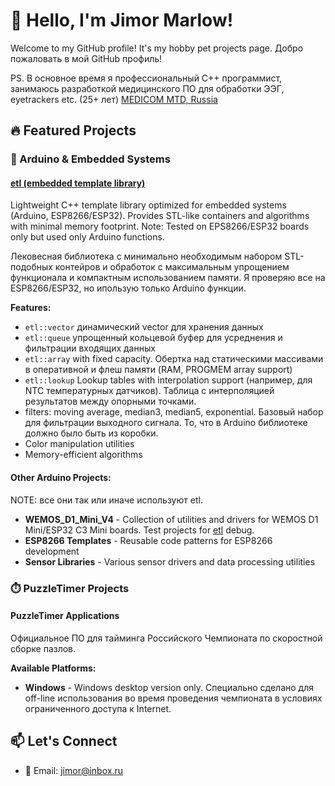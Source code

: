 # 👋 Hello, I'm Jimor Marlow!

Welcome to my GitHub profile! It's my hobby pet projects page.
Добро пожаловать в мой GitHub профиль! 

PS. В основное время я профессиональный C++ программист, занимаюсь разработкой медицинского ПО для обработки ЭЭГ, eyetrackers etc. (25+ лет) [MEDICOM MTD, Russia](https://medicom-mtd.com/)

## 🔥 Featured Projects

### 🎯 Arduino & Embedded Systems

#### **[etl (embedded template library)](https://github.com/JimorMarlow/WEMOS_D1_Mini_V4)**
Lightweight C++ template library optimized for embedded systems (Arduino, ESP8266/ESP32). Provides STL-like containers and algorithms with minimal memory footprint. Note: Tested on EPS8266/ESP32 boards only but used only Arduino functions.

Лековесная библиотека с минимально необходимым набором STL-подобных контейров и обработок с максимальным упрощением функционала и компактным использованием памяти. Я проверяю все на ESP8266/ESP32, но ипользую только Arduino функции.

**Features:**
- `etl::vector` динамический vector для хранения данных
- `etl::queue` упрощенный кольцевой буфер для усреднения и фильтрации входящих данных
- `etl::array` with fixed capacity. Обертка над статическими массивами в оперативной и флеш памяти (RAM, PROGMEM array support)
- `etl::lookup` Lookup tables with interpolation support (например, для NTC температурных датчиков). Таблица с интерполяцией результатов между опорными точками.
- filters: moving average, median3, median5, exponential. Базовый набор для фильтрации выходного сигнала. То, что в Arduino библиотеке должно было быть из коробки.
- Color manipulation utilities
- Memory-efficient algorithms

#### **Other Arduino Projects:**
NOTE: все они так или иначе используют etl.
- **WEMOS_D1_Mini_V4** - Collection of utilities and drivers for WEMOS D1 Mini/ESP32 C3 Mini boards. Test projects for [etl](https://github.com/JimorMarlow/WEMOS_D1_Mini_V4) debug.
- **ESP8266 Templates** - Reusable code patterns for ESP8266 development
- **Sensor Libraries** - Various sensor drivers and data processing utilities

### ⏱️ PuzzleTimer Projects

#### **PuzzleTimer Applications**
Официальное ПО для тайминга Российского Чемпионата по скоростной сборке пазлов.

**Available Platforms:**
- **Windows** - Windows desktop version only. Специально сделано для off-line использования во время проведения чемпионата в условиях ограниченного доступа к Internet.
<!--
## 📈 GitHub Stats

![Your GitHub stats](https://github-readme-stats.vercel.app/api?username=JimorMarlow&show_icons=true&theme=radical)

![Top Languages](https://github-readme-stats.vercel.app/api/top-langs/?username=JimorMarlow&layout=compact&theme=radical)
-->

## 📫 Let's Connect

- 📧 Email: jimor@inbox.ru
